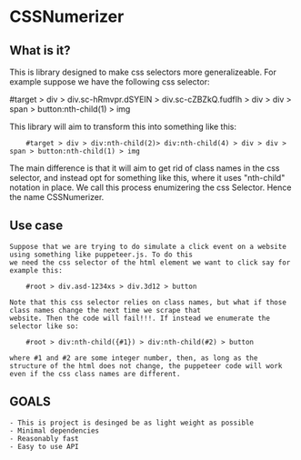 # CSSNumerizer

## What is it?
<p>
    This is library designed to make css selectors more generalizeable. For example suppose we have the following 
    css selector:</p>


<p algin = center>
        #target > div > div.sc-hRmvpr.dSYEIN > div.sc-cZBZkQ.fudfIh > div > div > span > button:nth-child(1) > img
</p>

<p>
    This library will aim to transform this into something like this:

        #target > div > div:nth-child(2)> div:nth-child(4) > div > div > span > button:nth-child(1) > img
</p>
    The main difference is that it will aim to get rid of class names in the css selector, and instead opt 
    for something like this, where it uses "nth-child" notation in place. We call this process enumizering the
    css Selector. Hence the name CSSNumerizer.

## Use case
    Suppose that we are trying to do simulate a click event on a website using something like puppeteer.js. To do this
    we need the css selector of the html element we want to click say for example this:

        #root > div.asd-1234xs > div.3d12 > button

    Note that this css selector relies on class names, but what if those class names change the next time we scrape that
    website. Then the code will fail!!!. If instead we enumerate the selector like so:

        #root > div:nth-child({#1}) > div:nth-child(#2) > button

    where #1 and #2 are some integer number, then, as long as the structure of the html does not change, the puppeteer code will work even if the css class names are different.  

## GOALS
    - This is project is desinged be as light weight as possible
    - Minimal dependencies
    - Reasonably fast 
    - Easy to use API
    
